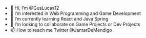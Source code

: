 - 👋 Hi, I’m @GusLucas12
- 👀 I’m interested in Web Programming and Game Development
- 🌱 I’m currently learning React and Java Spring
- 💞️ I’m looking to collaborate on Game Projects or Dev Projects 
- 📫 How to reach me Twitter @JantarDeMendigo


